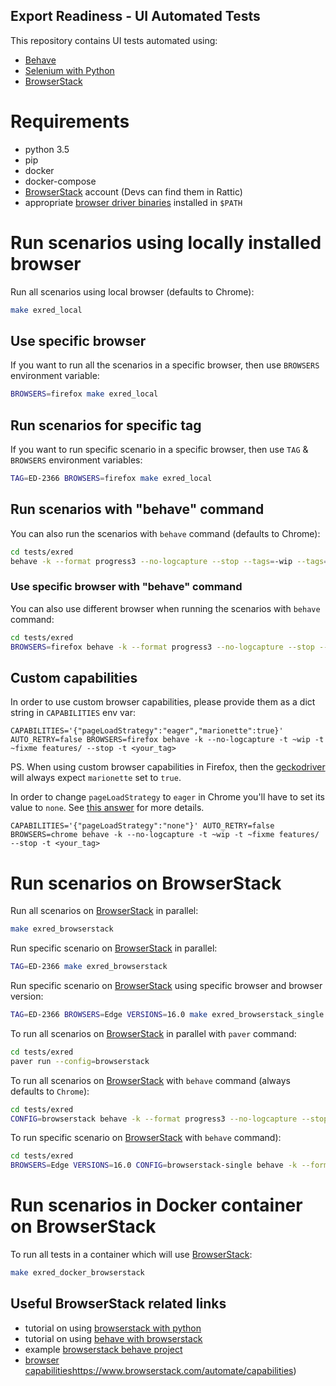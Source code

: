 Export Readiness - UI Automated Tests
-------------------------------------

This repository contains UI tests automated using:
* [Behave](https://pythonhosted.org/behave/)
* [Selenium with Python](https://selenium-python.readthedocs.io/)
* [BrowserStack](https://www.browserstack.com/automate) 


# Requirements

* python 3.5
* pip
* docker
* docker-compose
* [BrowserStack](https://www.browserstack.com/users/sign_up) account (Devs can find them in Rattic)
* appropriate [browser driver binaries](https://selenium-python.readthedocs.io/installation.html#drivers) installed in `$PATH`


# Run scenarios using locally installed browser

Run all scenarios using local browser (defaults to Chrome):  
```bash
make exred_local
```

## Use specific browser
If you want to run all the scenarios in a specific browser, then use `BROWSERS` environment variable:  
```bash
BROWSERS=firefox make exred_local
```

## Run scenarios for specific tag

If you want to run specific scenario in a specific browser, then use `TAG` & `BROWSERS` environment variables:  
```bash
TAG=ED-2366 BROWSERS=firefox make exred_local
```

## Run scenarios with "behave" command

You can also run the scenarios with `behave` command (defaults to Chrome): 
```bash
cd tests/exred
behave -k --format progress3 --no-logcapture --stop --tags=-wip --tags=-skip --tags=~fixme
```

### Use specific browser with "behave" command

You can also use different browser when running the scenarios with `behave` command:  
```bash
cd tests/exred
BROWSERS=firefox behave -k --format progress3 --no-logcapture --stop --tags=-wip --tags=-skip --tags=~fixme
```

## Custom capabilities

In order to use custom browser capabilities, please provide them as a dict string in `CAPABILITIES` env var:
```shell
CAPABILITIES='{"pageLoadStrategy":"eager","marionette":true}' AUTO_RETRY=false BROWSERS=firefox behave -k --no-logcapture -t ~wip -t ~fixme features/ --stop -t <your_tag>
```

PS. When using custom browser capabilities in Firefox, then the [geckodriver](https://github.com/mozilla/geckodriver/) will always expect `marionette` set to `true`.

In order to change `pageLoadStrategy` to `eager` in Chrome you'll have to set its value to `none`.
See [this answer](https://stackoverflow.com/a/43737358) for more details.
```shell
CAPABILITIES='{"pageLoadStrategy":"none"}' AUTO_RETRY=false BROWSERS=chrome behave -k --no-logcapture -t ~wip -t ~fixme features/ --stop -t <your_tag>
```

# Run scenarios on BrowserStack

Run all scenarios on [BrowserStack](https://www.browserstack.com/automate) in parallel:  
```bash
make exred_browserstack
```

Run specific scenario on [BrowserStack](https://www.browserstack.com/automate) in parallel:  
```bash
TAG=ED-2366 make exred_browserstack
```


Run specific scenario on [BrowserStack](https://www.browserstack.com/automate) using specific browser and browser version:
```bash
TAG=ED-2366 BROWSERS=Edge VERSIONS=16.0 make exred_browserstack_single
```


To run all scenarios on [BrowserStack](https://www.browserstack.com/automate) in parallel with `paver` command:
```bash
cd tests/exred
paver run --config=browserstack
```


To run all scenarios on [BrowserStack](https://www.browserstack.com/automate) with `behave` command (always defaults to `Chrome`):   
```bash
cd tests/exred
CONFIG=browserstack behave -k --format progress3 --no-logcapture --stop --tags=-wip --tags=-skip --tags=~fixme
```


To run specific scenario on [BrowserStack](https://www.browserstack.com/automate) with `behave` command):   
```bash
cd tests/exred
BROWSERS=Edge VERSIONS=16.0 CONFIG=browserstack-single behave -k --format progress3 --no-logcapture --stop --tags=-wip --tags=-skip --tags=~fixme --tags={YOUR_TAG}
```

# Run scenarios in Docker container on BrowserStack

To run all tests in a container which will use [BrowserStack](https://www.browserstack.com/automate):  
```bash
make exred_docker_browserstack
```


## Useful BrowserStack related links

* tutorial on using [browserstack with python](https://www.browserstack.com/automate/python)
* tutorial on using [behave with browserstack](https://www.browserstack.com/automate/behave)
* example [browserstack behave project](https://github.com/browserstack/behave-browserstack)
* [browser capabilities]()https://www.browserstack.com/automate/capabilities)
